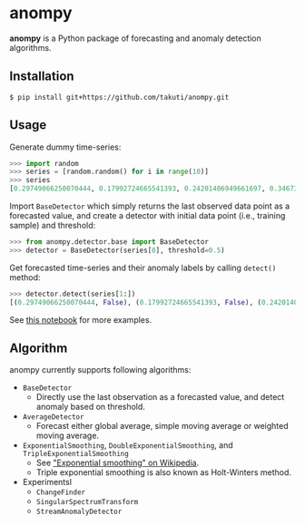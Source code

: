 anompy
===

**anompy** is a Python package of forecasting and anomaly detection algorithms.

## Installation

```
$ pip install git+https://github.com/takuti/anompy.git
```

## Usage

Generate dummy time-series:

```py
>>> import random
>>> series = [random.random() for i in range(10)]
>>> series
[0.29749066250070444, 0.17992724665541393, 0.24201406949661697, 0.3467356134915024, 0.45318143064943217, 0.20825014566859423, 0.597497516445304, 0.5442072127508967, 0.1920841531842088, 0.2711214524302953]
```

Import `BaseDetector` which simply returns the last observed data point as a forecasted value, and create a detector with initial data point (i.e., training sample) and threshold:

```py
>>> from anompy.detector.base import BaseDetector
>>> detector = BaseDetector(series[0], threshold=0.5)
```

Get forecasted time-series and their anomaly labels by calling `detect()` method:

```py
>>> detector.detect(series[1:])
[(0.29749066250070444, False), (0.17992724665541393, False), (0.24201406949661697, False), (0.3467356134915024, False), (0.45318143064943217, False), (0.20825014566859423, False), (0.597497516445304, True), (0.5442072127508967, True), (0.1920841531842088, False)]
```

See [this notebook](https://gist.github.com/takuti/36d54e432a49424bb31d948926cd49b4) for more examples.

## Algorithm

anompy currently supports following algorithms:

- `BaseDetector`
    - Directly use the last observation as a forecasted value, and detect anomaly based on threshold.
- `AverageDetector`
    - Forecast either global average, simple moving average or weighted moving average.
- `ExponentialSmoothing`, `DoubleExponentialSmoothing`, and `TripleExponentialSmoothing`
    - See ["Exponential smoothing" on Wikipedia](https://en.wikipedia.org/wiki/Exponential_smoothing).
    - Triple exponential smoothing is also known as Holt-Winters method.
- Experimentsl
    - `ChangeFinder`
    - `SingularSpectrumTransform`
    - `StreamAnomalyDetector`
